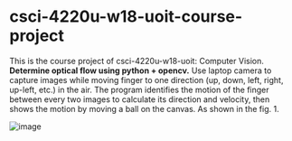 # csci-4220u-w18-uoit-course-project
This is the course project of csci-4220u-w18-uoit: Computer Vision.
    **Determine optical flow using python + opencv.**
Use laptop camera to capture images while moving finger to one direction (up, down, left, right, up-left, etc.) in the air. The program identifies the motion of the finger between every two images to calculate its direction and velocity, then shows the motion by moving a ball on the canvas. As shown in the fig. 1.

![image](https://github.com/TaylorGy/csci-4220u-w18-uoit-course-project/raw/master/csci-4220u-w18-uoit-course-project/schematic_diagram.png)
